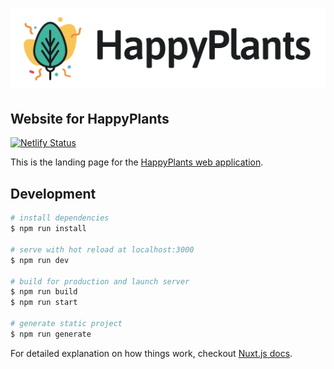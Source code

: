 <h1 align="center">
  <img src="docs/logo-readme.png" alt="HappyPlants 🌵🌱" />
</h1>

## Website for HappyPlants

[![Netlify Status](https://api.netlify.com/api/v1/badges/f0cbf8d7-d4a7-4b17-87d7-31960bd2d2f8/deploy-status)](https://app.netlify.com/sites/happy-plants-website/deploys)


This is the landing page for the [HappyPlants web application](https://github.com/morkro/happyplants).

## Development

``` bash
# install dependencies
$ npm run install

# serve with hot reload at localhost:3000
$ npm run dev

# build for production and launch server
$ npm run build
$ npm run start

# generate static project
$ npm run generate
```

For detailed explanation on how things work, checkout [Nuxt.js docs](https://nuxtjs.org).
